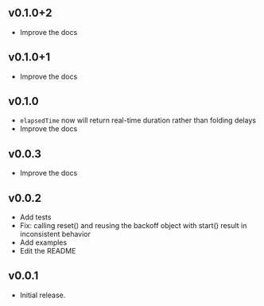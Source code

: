 ## v0.1.0+2

- Improve the docs

## v0.1.0+1

- Improve the docs

## v0.1.0

- `elapsedTime` now will return real-time duration rather than folding delays
- Improve the docs

## v0.0.3

- Improve the docs

## v0.0.2

- Add tests
- Fix: calling reset() and reusing the backoff object with start() result in inconsistent behavior
- Add examples
- Edit the README

## v0.0.1

- Initial release.
